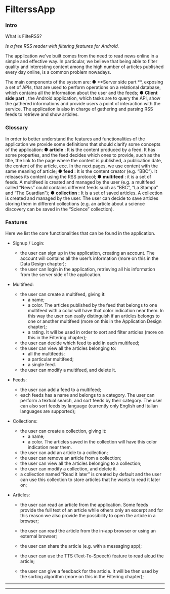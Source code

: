 # FilterssApp
### Intro

What is FilteRSS? 

*Is a free RSS reader with filtering features for Android.*

The application we've built comes from the need to read news online in a simple and
effective way. In particular, we believe that being able to filter quality and interesting content
among the high number of articles published every day online, is a common problem nowadays.

The main components of the system are:
● **Server side part **, exposing a set of APIs, that are used to perform operations on a
relational database, which contains all the information about the user and the feeds;
● **Client side part** , the Android application, which tasks are to query the API, show
the gathered informations and provide users a point of interaction with the service.
The application is also in charge of gathering and parsing RSS feeds to retrieve and
show articles.



### Glossary

In order to better understand the features and functionalities of the application we provide
some definitions that should clarify some concepts of the application:
● **article** : It is the content produced by a feed. It has some properties, and the feed
decides which ones to provide, such as the title, the link to the page where the
content is published, a publication date, the content of the article, ecc. In the next
pages, we use content with the same meaning of article;
● **feed** : It is the content creator (e.g. “BBC”). It releases its content using the RSS
protocol;
● **multifeed** : it is a set of feeds. A multifeed is created and managed by the user (e.g. a
multifeed called “News” could contains different feeds such as “BBC”, “La Stampa”
and “The Guardian”);
● **collection** : It is a set of saved articles. A collection is created and managed by the
user. The user can decide to save articles storing them in different collections (e.g.
an article about a science discovery can be saved in the “Science” collection).



### Features

Here we list the core functionalities that can be found in the application.

- Signup / Login:

  - the user can sign up in the application, creating an account. The account will
    contains all the user’s information (more on this in the Data Design chapter);
  - the user can login in the application, retrieving all his information from the
    server side of the application.

- Multifeed:

  - the user can create a multifeed, giving it:
    - a name;
    - a color. The articles published by the feed that belongs to one
      multifeed with a color will have that color indication near them. In this
      way the user can easily distinguish if an articles belongs to one or
      another multifeed (more on this in the Application Design chapter);
    - a rating. It will be used in order to sort and filter articles (more on this
      in the Filtering chapter);
  - the user can decide which feed to add in each multifeed;
  - the user can view all the articles belonging to:
    - all the multifeeds;
    - a particular multifeed;
    - a single feed.
  - the user can modify a multifeed, and delete it.

- Feeds:

  - the user can add a feed to a multifeed;
  - each feeds has a name and belongs to a category. The user can perform a
    textual search, and sort feeds by their category. The user can also sort feeds
    by language (currently only English and Italian languages are supported);

- Collections:

  - the user can create a collection, giving it:
    - a name;
    - a color. The articles saved in the collection will have this color
      indication near them.
  - the user can add an article to a collection;
  - the user can remove an article from a collection;
  - the user can view all the articles belonging to a collection;
  - the user can modify a collection, and delete it.
  - a collection named “Read it later” is created by default and the user can use
    this collection to store articles that he wants to read it later on;

- Articles:

  - the user can read an article from the application. Some feeds provide the full
    text of an article while others only an excerpt and for this reason we also
    provide the possibility to open the article in a browser;

  - the user can read the article from the in-app browser or using an external
    browser;

  - the user can share the article (e.g. with a messaging app);

  - the user can use the TTS (Text-To-Speech) feature to read aloud the article;

  - the user can give a feedback for the article. It will be then used by the sorting
    algorithm (more on this in the Filtering chapter);

    

-------------

----------

